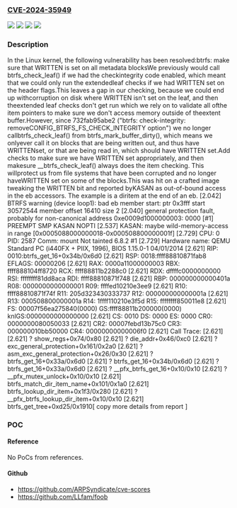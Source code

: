 ### [CVE-2024-35949](https://cve.mitre.org/cgi-bin/cvename.cgi?name=CVE-2024-35949)
![](https://img.shields.io/static/v1?label=Product&message=Linux&color=blue)
![](https://img.shields.io/static/v1?label=Version&message=&color=brightgreen)
![](https://img.shields.io/static/v1?label=Version&message=1da177e4c3f41524e886b7f1b8a0c1fc7321cac2%20&color=brightgreen)
![](https://img.shields.io/static/v1?label=Vulnerability&message=n%2Fa&color=blue)

### Description

In the Linux kernel, the following vulnerability has been resolved:btrfs: make sure that WRITTEN is set on all metadata blocksWe previously would call btrfs_check_leaf() if we had the checkintegrity code enabled, which meant that we could only run the extendedleaf checks if we had WRITTEN set on the header flags.This leaves a gap in our checking, because we could end up withcorruption on disk where WRITTEN isn't set on the leaf, and then theextended leaf checks don't get run which we rely on to validate all ofthe item pointers to make sure we don't access memory outside of theextent buffer.However, since 732fab95abe2 ("btrfs: check-integrity: removeCONFIG_BTRFS_FS_CHECK_INTEGRITY option") we no longer callbtrfs_check_leaf() from btrfs_mark_buffer_dirty(), which means we onlyever call it on blocks that are being written out, and thus have WRITTENset, or that are being read in, which should have WRITTEN set.Add checks to make sure we have WRITTEN set appropriately, and then makesure __btrfs_check_leaf() always does the item checking.  This willprotect us from file systems that have been corrupted and no longer haveWRITTEN set on some of the blocks.This was hit on a crafted image tweaking the WRITTEN bit and reported byKASAN as out-of-bound access in the eb accessors. The example is a diritem at the end of an eb.  [2.042] BTRFS warning (device loop1): bad eb member start: ptr 0x3fff start 30572544 member offset 16410 size 2  [2.040] general protection fault, probably for non-canonical address 0xe0009d1000000003: 0000 [#1] PREEMPT SMP KASAN NOPTI  [2.537] KASAN: maybe wild-memory-access in range [0x0005088000000018-0x000508800000001f]  [2.729] CPU: 0 PID: 2587 Comm: mount Not tainted 6.8.2 #1  [2.729] Hardware name: QEMU Standard PC (i440FX + PIIX, 1996), BIOS 1.15.0-1 04/01/2014  [2.621] RIP: 0010:btrfs_get_16+0x34b/0x6d0  [2.621] RSP: 0018:ffff88810871fab8 EFLAGS: 00000206  [2.621] RAX: 0000a11000000003 RBX: ffff888104ff8720 RCX: ffff88811b2288c0  [2.621] RDX: dffffc0000000000 RSI: ffffffff81dd8aca RDI: ffff88810871f748  [2.621] RBP: 000000000000401a R08: 0000000000000001 R09: ffffed10210e3ee9  [2.621] R10: ffff88810871f74f R11: 205d323430333737 R12: 000000000000001a  [2.621] R13: 000508800000001a R14: 1ffff110210e3f5d R15: ffffffff850011e8  [2.621] FS:  00007f56ea275840(0000) GS:ffff88811b200000(0000) knlGS:0000000000000000  [2.621] CS:  0010 DS: 0000 ES: 0000 CR0: 0000000080050033  [2.621] CR2: 00007febd13b75c0 CR3: 000000010bb50000 CR4: 00000000000006f0  [2.621] Call Trace:  [2.621]  <TASK>  [2.621]  ? show_regs+0x74/0x80  [2.621]  ? die_addr+0x46/0xc0  [2.621]  ? exc_general_protection+0x161/0x2a0  [2.621]  ? asm_exc_general_protection+0x26/0x30  [2.621]  ? btrfs_get_16+0x33a/0x6d0  [2.621]  ? btrfs_get_16+0x34b/0x6d0  [2.621]  ? btrfs_get_16+0x33a/0x6d0  [2.621]  ? __pfx_btrfs_get_16+0x10/0x10  [2.621]  ? __pfx_mutex_unlock+0x10/0x10  [2.621]  btrfs_match_dir_item_name+0x101/0x1a0  [2.621]  btrfs_lookup_dir_item+0x1f3/0x280  [2.621]  ? __pfx_btrfs_lookup_dir_item+0x10/0x10  [2.621]  btrfs_get_tree+0xd25/0x1910[ copy more details from report ]

### POC

#### Reference
No PoCs from references.

#### Github
- https://github.com/ARPSyndicate/cve-scores
- https://github.com/LLfam/foob

